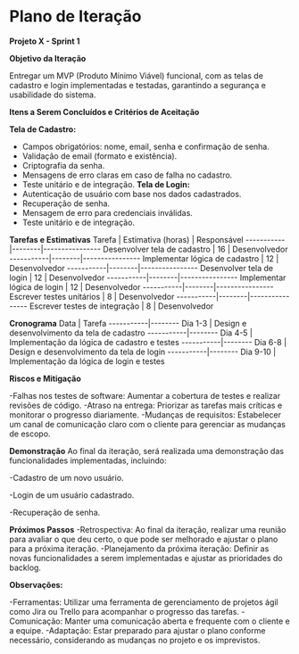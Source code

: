 # Plano de Iteração

**Projeto X - Sprint 1**

**Objetivo da Iteração**

Entregar um MVP (Produto Mínimo Viável) funcional, com as telas de cadastro e login implementadas e testadas, garantindo a segurança e usabilidade do sistema.

**Itens a Serem Concluídos e Critérios de Aceitação**

**Tela de Cadastro:**
- Campos obrigatórios: nome, email, senha e confirmação de senha.
- Validação de email (formato e existência).
- Criptografia da senha.
- Mensagens de erro claras em caso de falha no cadastro.
- Teste unitário e de integração.
**Tela de Login:**
- Autenticação de usuário com base nos dados cadastrados.
- Recuperação de senha.
- Mensagem de erro para credenciais inválidas.
- Teste unitário e de integração.


**Tarefas e Estimativas**
Tarefa  | Estimativa (horas)  | Responsável
-----------|--------|----------------
Desenvolver tela de cadastro | 16 | Desenvolvedor
-----------|--------|----------------
Implementar lógica de cadastro  | 12  | Desenvolvedor
-----------|--------|----------------
Desenvolver tela de login  | 12  | Desenvolvedor
-----------|--------|----------------
Implementar lógica de login  | 12  | Desenvolvedor
-----------|--------|----------------
Escrever testes unitários  | 8  | Desenvolvedor
-----------|--------|----------------
Escrever testes de integração  | 8  | Desenvolvedor

**Cronograma**
Data  | Tarefa
-----------|--------
Dia 1-3  | Design e desenvolvimento da tela de cadastro
-----------|--------
Dia 4-5  | Implementação da lógica de cadastro e testes
-----------|--------
Dia 6-8  | Design e desenvolvimento da tela de login
-----------|--------
Dia 9-10  | Implementação da lógica de login e testes

**Riscos e Mitigação**

-Falhas nos testes de software: Aumentar a cobertura de testes e realizar revisões de código.
-Atraso na entrega: Priorizar as tarefas mais críticas e monitorar o progresso diariamente.
-Mudanças de requisitos: Estabelecer um canal de comunicação claro com o cliente para gerenciar as mudanças de escopo.

**Demonstração**
Ao final da iteração, será realizada uma demonstração das funcionalidades implementadas, incluindo:

-Cadastro de um novo usuário.

-Login de um usuário cadastrado.

-Recuperação de senha.

**Próximos Passos**
-Retrospectiva: Ao final da iteração, realizar uma reunião para avaliar o que deu certo, o que pode ser melhorado e ajustar o plano para a próxima iteração.
-Planejamento da próxima iteração: Definir as novas funcionalidades a serem implementadas e ajustar as prioridades do backlog.

**Observações:**

-Ferramentas: Utilizar uma ferramenta de gerenciamento de projetos ágil como Jira ou Trello para acompanhar o progresso das tarefas.
-Comunicação: Manter uma comunicação aberta e frequente com o cliente e a equipe.
-Adaptação: Estar preparado para ajustar o plano conforme necessário, considerando as mudanças no projeto e os imprevistos.
